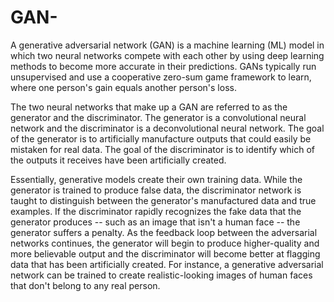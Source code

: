 # GAN-
A generative adversarial network (GAN) is a machine learning (ML) model in which two neural networks compete with each other by using deep learning methods to become more accurate in their predictions. GANs typically run unsupervised and use a cooperative zero-sum game framework to learn, where one person's gain equals another person's loss.

The two neural networks that make up a GAN are referred to as the generator and the discriminator. The generator is a convolutional neural network and the discriminator is a deconvolutional neural network. The goal of the generator is to artificially manufacture outputs that could easily be mistaken for real data. The goal of the discriminator is to identify which of the outputs it receives have been artificially created.

Essentially, generative models create their own training data. While the generator is trained to produce false data, the discriminator network is taught to distinguish between the generator's manufactured data and true examples. If the discriminator rapidly recognizes the fake data that the generator produces -- such as an image that isn't a human face -- the generator suffers a penalty. As the feedback loop between the adversarial networks continues, the generator will begin to produce higher-quality and more believable output and the discriminator will become better at flagging data that has been artificially created. For instance, a generative adversarial network can be trained to create realistic-looking images of human faces that don't belong to any real person.
